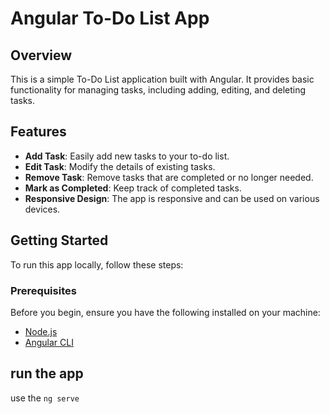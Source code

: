 # Angular To-Do List App

## Overview

This is a simple To-Do List application built with Angular. It provides basic functionality for managing tasks, including adding, editing, and deleting tasks.

## Features

- **Add Task**: Easily add new tasks to your to-do list.
- **Edit Task**: Modify the details of existing tasks.
- **Remove Task**: Remove tasks that are completed or no longer needed.
- **Mark as Completed**: Keep track of completed tasks.
- **Responsive Design**: The app is responsive and can be used on various devices.

## Getting Started

To run this app locally, follow these steps:

### Prerequisites

Before you begin, ensure you have the following installed on your machine:

- [Node.js](https://nodejs.org/)
- [Angular CLI](https://cli.angular.io/)

 ## run the app 
 use the `ng serve` 